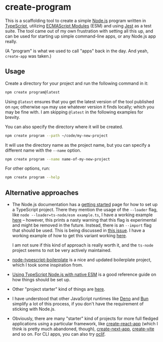 # create-program

This is a scaffolding tool to create a simple [Node.js](https://nodejs.org/en) program written in [TypeScript](https://www.typescriptlang.org/), utilizing [ECMAScript Modules](https://nodejs.org/api/esm.html) (ESM) and using [Jest](https://jestjs.io/) as a test suite. The tool came out of my own frustration with setting all this up, and can be used for starting up simple command-line apps, or any Node.js app really.

(A "program" is what we used to call "apps" back in the day. And yeah, `create-app` was taken.)

## Usage

Create a directory for your project and run the following command in it:

```bash
npm create program@latest
```

Using `@latest` ensures that you get the latest version of the tool published on `npm`; otherwise `npm` may use whatever version it finds locally; which you may be fine with. I am skipping `@latest` in the following examples for brevity.

You can also specify the directory where it will be created.

```bash
npm create program --path ~/code/my-new-project
```

It will use the directory name as the project name, but you can specify a different name with the `--name` option.

```bash
npm create program --name name-of-my-new-project
```

For other options, run:

```bash
npm create program --help
```

## Alternative approaches

- The Node.js documentation has a [getting started](https://nodejs.org/en/learn/getting-started/nodejs-with-typescript) page
  for how to set up a TypeScript project. There they mention the usage of the `--loader` flag, like `node --loader=ts-node/esm example.ts`,
  I have a working example [here](https://github.com/skagedal/scratchpad/tree/main/node-js-with-typescript-loader) – however, this prints a nasty warning that this flag is experimental and might be removed in the future. Instead, there is an `--import` flag that should be used. This is being discussed in [this issue](https://github.com/nodejs/node/issues/51196). I have a working example of how to get this variant working [here](https://github.com/skagedal/scratchpad/tree/main/node-js-with-register-tsesm).

  I am not sure if this kind of approach is really worth it, and the `ts-node` project seems to not be very actively maintained.

- [node-typescript-boilerplate](https://github.com/jsynowiec/node-typescript-boilerplate) is a nice
  and updated boilerplate project, which I took some inspiration from.
- [Using TypeScript Node.js with native ESM](https://gist.github.com/slavafomin/cd7a54035eff5dc1c7c2eff096b23b6b)
  is a good reference guide on how things should be set up.
- Other "project starter" kind of things are [here](https://github.com/dzharii/awesome-typescript?tab=readme-ov-file#typescript-project-starters).
- I have understood that other JavaScript runtimes like [Deno](https://deno.com/) and
  [Bun](https://bun.sh/) simplify a lot of this process, if you don't have the requirement of sticking with Node.js.
- Obviously, there are many "starter" kind of projects for more full fledged applications using a particular framework, like
  [create-react-app](https://create-react-app.dev/) (which I think is pretty much abandoned, though), [create-next-app](https://nextjs.org/docs/api-reference/create-next-app), [create-vite](https://github.com/vitejs/vite/tree/main/packages/create-vite) and so on. For CLI apps, you can also try [oclif](https://oclif.io/).
